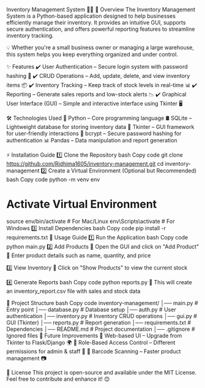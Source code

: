 Inventory Management System 🏪🚀
📌 Overview
The Inventory Management System is a Python-based application designed to help businesses efficiently manage their inventory. It provides an intuitive GUI, supports secure authentication, and offers powerful reporting features to streamline inventory tracking.

💡 Whether you're a small business owner or managing a large warehouse, this system helps you keep everything organized and under control.

✨ Features
✔️ User Authentication – Secure login system with password hashing 🔑
✔️ CRUD Operations – Add, update, delete, and view inventory items 📦
✔️ Inventory Tracking – Keep track of stock levels in real-time 📊
✔️ Reporting – Generate sales reports and low-stock alerts 📉
✔️ Graphical User Interface (GUI) – Simple and interactive interface using Tkinter 🖥️

🛠 Technologies Used
🚀 Python – Core programming language
🛢️ SQLite – Lightweight database for storing inventory data
🎨 Tkinter – GUI framework for user-friendly interactions
🔐 bcrypt – Secure password hashing for authentication
📊 Pandas – Data manipulation and report generation

⚡ Installation Guide
1️⃣ Clone the Repository
bash
Copy code
git clone https://github.com/Ridhima1605/inventory-management.git
cd inventory-management
2️⃣ Create a Virtual Environment (Optional but Recommended)
bash
Copy code
python -m venv env
# Activate Virtual Environment
source env/bin/activate  # For Mac/Linux
env\Scripts\activate  # For Windows
3️⃣ Install Dependencies
bash
Copy code
pip install -r requirements.txt
🚀 Usage Guide
1️⃣ Run the Application
bash
Copy code
python main.py
2️⃣ Add Products
📌 Open the GUI and click on "Add Product"
📌 Enter product details such as name, quantity, and price

3️⃣ View Inventory
📌 Click on "Show Products" to view the current stock

4️⃣ Generate Reports
bash
Copy code
python reports.py
📌 This will create an inventory_report.csv file with sales and stock data

📂 Project Structure
bash
Copy code
inventory-management/
│── main.py            # Entry point
│── database.py        # Database setup
│── auth.py            # User authentication
│── inventory.py       # Inventory CRUD operations
│── gui.py             # GUI (Tkinter)
│── reports.py         # Report generation
│── requirements.txt   # Dependencies
│── README.md          # Project documentation
│── .gitignore         # Ignored files
🚀 Future Improvements
🔹 Web-based UI – Upgrade from Tkinter to Flask/Django 🌍
🔹 Role-Based Access Control – Different permissions for admin & staff 🔑
🔹 Barcode Scanning – Faster product management 📷

📜 License
This project is open-source and available under the MIT License. Feel free to contribute and enhance it! 😊
